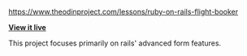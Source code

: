 https://www.theodinproject.com/lessons/ruby-on-rails-flight-booker

**[View it live](https://magmusacy-flight-booker.herokuapp.com/)**

This project focuses primarily on rails' advanced form features.